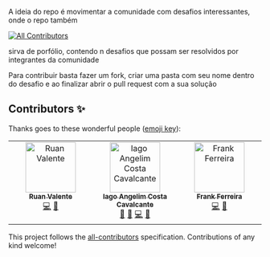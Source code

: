 A ideia do repo é movimentar a comunidade com desafios interessantes, onde o repo também
<!-- ALL-CONTRIBUTORS-BADGE:START - Do not remove or modify this section -->
[![All Contributors](https://img.shields.io/badge/all_contributors-3-orange.svg?style=flat-square)](#contributors-)
<!-- ALL-CONTRIBUTORS-BADGE:END -->
sirva de porfólio, contendo n desafios que possam ser resolvidos por integrantes
da comunidade

Para contribuir basta fazer um fork, criar uma pasta com seu nome dentro do desafio
e ao finalizar abrir o pull request com a sua solução

## Contributors ✨

Thanks goes to these wonderful people ([emoji key](https://allcontributors.org/docs/en/emoji-key)):

<!-- ALL-CONTRIBUTORS-LIST:START - Do not remove or modify this section -->
<!-- prettier-ignore-start -->
<!-- markdownlint-disable -->
<table>
  <tbody>
    <tr>
      <td align="center" valign="top" width="14.28%"><a href="https://www.linkedin.com/in/ruan-valente"><img src="https://avatars.githubusercontent.com/u/6674232?v=4?s=100" width="100px;" alt="Ruan Valente"/><br /><sub><b>Ruan Valente</b></sub></a><br /><a href="https://github.com/devsnorte/desafios/commits?author=ruanvalente" title="Code">💻</a> <a href="#ideas-ruanvalente" title="Ideas, Planning, & Feedback">🤔</a></td>
      <td align="center" valign="top" width="14.28%"><a href="https://iagocavalcante.com/"><img src="https://avatars.githubusercontent.com/u/5131187?v=4?s=100" width="100px;" alt="Iago Angelim Costa Cavalcante"/><br /><sub><b>Iago Angelim Costa Cavalcante</b></sub></a><br /><a href="#projectManagement-iagocavalcante" title="Project Management">📆</a> <a href="#ideas-iagocavalcante" title="Ideas, Planning, & Feedback">🤔</a> <a href="https://github.com/devsnorte/desafios/commits?author=iagocavalcante" title="Code">💻</a> <a href="https://github.com/devsnorte/desafios/pulls?q=is%3Apr+reviewed-by%3Aiagocavalcante" title="Reviewed Pull Requests">👀</a></td>
      <td align="center" valign="top" width="14.28%"><a href="http://frankferreira.dev"><img src="https://avatars.githubusercontent.com/u/28960217?v=4?s=100" width="100px;" alt="Frank Ferreira"/><br /><sub><b>Frank Ferreira</b></sub></a><br /><a href="https://github.com/devsnorte/desafios/commits?author=franknfjr" title="Code">💻</a> <a href="#ideas-franknfjr" title="Ideas, Planning, & Feedback">🤔</a></td>
    </tr>
  </tbody>
</table>

<!-- markdownlint-restore -->
<!-- prettier-ignore-end -->

<!-- ALL-CONTRIBUTORS-LIST:END -->

This project follows the [all-contributors](https://github.com/all-contributors/all-contributors) specification. Contributions of any kind welcome!